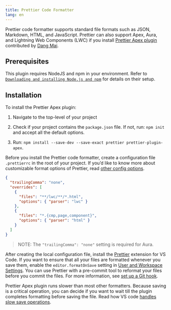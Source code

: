 ```yaml
---
title: Prettier Code Formatter
lang: en
---
```


Prettier code formatter supports standard file formats such as JSON, Markdown, HTML, and JavaScript. Prettier can also support Apex, Aura, and Lightning Web Components (LWC) if you install [Prettier Apex plugin](https://github.com/dangmai/prettier-plugin-apex) contributed by [Dang Mai](https://github.com/dangmai).

## Prerequisites

This plugin requires NodeJS and npm in your environment. Refer to [`Downloading and installing Node.js and npm`](https://docs.npmjs.com/downloading-and-installing-node-js-and-npm) for details on their setup.

## Installation

To install the Prettier Apex plugin:

1. Navigate to the top-level of your project

1. Check if your project contains the `package.json` file. If not, run: `npm init` and accept all the default options.

1. Run: `npm install --save-dev --save-exact prettier prettier-plugin-apex`.

Before you install the Prettier code formatter, create a configuration file `.prettierrc` in the root of your project. If you’d like to know more about customizable format options of Prettier, read [other config options](https://prettier.io/docs/en/options.html).

```json
{
  "trailingComma": "none",
  "overrides": [
    {
      "files": "**/lwc/**/*.html",
      "options": { "parser": "lwc" }
    },
    {
      "files": "*.{cmp,page,component}",
      "options": { "parser": "html" }
    }
  ]
}
```

> NOTE: The `"trailingComma": "none"` setting is required for Aura.

After creating the local configuration file, install the [Prettier](https://marketplace.visualstudio.com/items?itemName=esbenp.prettier-vscode) extension for VS Code. If you want to ensure that all your files are formatted whenever you save them, enable the `editor.formatOnSave` setting in [User and Workspace Settings](https://code.visualstudio.com/docs/getstarted/settings). You can use Prettier with a pre-commit tool to reformat your files before you commit the files. For more information, see [set up a Git hook](https://prettier.io/docs/en/precommit.html).

Prettier Apex plugin runs slower than most other formatters. Because saving is a critical operation, you can decide if you want to wait till the plugin completes formatting before saving the file. Read how VS code [handles slow save operations](https://code.visualstudio.com/updates/v1_42#_handling-slow-save-operations).
